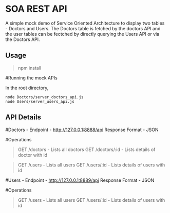 SOA REST API
=================

A simple mock demo of Service Oriented Architecture to display two tables - Doctors and Users. The Doctors table is fetched by the doctors API and the user tables can be fectched by directly querying the Users API or via the Doctors API.

Usage
-----
>npm install

#Running the mock APIs

In the root directory,
``` 
node Doctors/server_doctors_api.js 
node Users/server_users_api.js 
```
    

API Details
-----------
#Doctors -
Endpoint - http://127.0.0.1:8888/api
Response Format - JSON

#Operations

>GET /doctors - Lists all doctors
>GET /doctors/:id - Lists details of doctor with id

>GET /users - Lists all users
>GET /users/:id - Lists details of users with id

#Users -
Endpoint - http://127.0.0.1:8889/api
Response Format - JSON

#Operations

>GET /users - Lists all users
>GET /users/:id - Lists details of users with id
